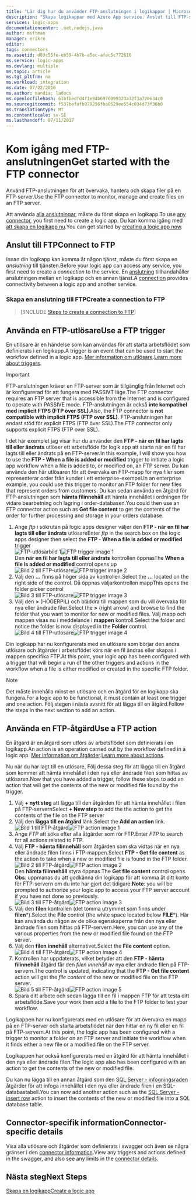 ```yaml
---
title: "Lär dig hur du använder FTP-anslutningen i logikappar | Microsoft Docs"
description: "Skapa logikappar med Azure App service. Anslut till FTP-server för att hantera dina filer. Du kan utföra olika åtgärder, till exempel ladda upp, uppdatera, hämta och ta bort filer i FTP-servern."
services: logic-apps
documentationcenter: .net,nodejs,java
author: msftman
manager: erikre
editor: 
tags: connectors
ms.assetid: d83c55fe-eb59-4b7b-a5ec-afac5c772616
ms.service: logic-apps
ms.devlang: multiple
ms.topic: article
ms.tgt_pltfrm: na
ms.workload: integration
ms.date: 07/22/2016
ms.author: mandia; ladocs
ms.openlocfilehash: 61bfbedfd4f1e84b6976099323a32f3a720634c0
ms.sourcegitcommit: f537befafb079256fba0529ee554c034d73f36b0
ms.translationtype: MT
ms.contentlocale: sv-SE
ms.lasthandoff: 07/11/2017
---
```

# <a name="get-started-with-the-ftp-connector"></a><span data-ttu-id="734ca-105">Kom igång med FTP-anslutningen</span><span class="sxs-lookup"><span data-stu-id="734ca-105">Get started with the FTP connector</span></span>
<span data-ttu-id="734ca-106">Använd FTP-anslutningen för att övervaka, hantera och skapa filer på en FTP-server.</span><span class="sxs-lookup"><span data-stu-id="734ca-106">Use the FTP connector to monitor, manage and create files on an  FTP server.</span></span> 

<span data-ttu-id="734ca-107">Att använda [alla anslutningar](apis-list.md), måste du först skapa en logikapp.</span><span class="sxs-lookup"><span data-stu-id="734ca-107">To use [any connector](apis-list.md), you first need to create a logic app.</span></span> <span data-ttu-id="734ca-108">Du kan komma igång med [att skapa en logikapp nu](../logic-apps/logic-apps-create-a-logic-app.md).</span><span class="sxs-lookup"><span data-stu-id="734ca-108">You can get started by [creating a logic app now](../logic-apps/logic-apps-create-a-logic-app.md).</span></span>

## <a name="connect-to-ftp"></a><span data-ttu-id="734ca-109">Anslut till FTP</span><span class="sxs-lookup"><span data-stu-id="734ca-109">Connect to FTP</span></span>
<span data-ttu-id="734ca-110">Innan din logikapp kan komma åt någon tjänst, måste du först skapa en *anslutning* till tjänsten.</span><span class="sxs-lookup"><span data-stu-id="734ca-110">Before your logic app can access any service, you first need to create a *connection* to the service.</span></span> <span data-ttu-id="734ca-111">En [anslutning](connectors-overview.md) tillhandahåller anslutningen mellan en logikapp och en annan tjänst.</span><span class="sxs-lookup"><span data-stu-id="734ca-111">A [connection](connectors-overview.md) provides connectivity between a logic app and another service.</span></span>  

### <a name="create-a-connection-to-ftp"></a><span data-ttu-id="734ca-112">Skapa en anslutning till FTP</span><span class="sxs-lookup"><span data-stu-id="734ca-112">Create a connection to FTP</span></span>
> [!INCLUDE [Steps to create a connection to FTP](../../includes/connectors-create-api-ftp.md)]
> 
> 

## <a name="use-a-ftp-trigger"></a><span data-ttu-id="734ca-113">Använda en FTP-utlösare</span><span class="sxs-lookup"><span data-stu-id="734ca-113">Use a FTP trigger</span></span>
<span data-ttu-id="734ca-114">En utlösare är en händelse som kan användas för att starta arbetsflödet som definierats i en logikapp.</span><span class="sxs-lookup"><span data-stu-id="734ca-114">A trigger is an event that can be used to start the workflow defined in a logic app.</span></span> <span data-ttu-id="734ca-115">[Mer information om utlösare](../logic-apps/logic-apps-what-are-logic-apps.md#logic-app-concepts).</span><span class="sxs-lookup"><span data-stu-id="734ca-115">[Learn more about triggers](../logic-apps/logic-apps-what-are-logic-apps.md#logic-app-concepts).</span></span>  

> [!IMPORTANT]
> <span data-ttu-id="734ca-116">FTP-anslutningen kräver en FTP-server som är tillgänglig från Internet och är konfigurerad för att fungera med PASSIVT läge.</span><span class="sxs-lookup"><span data-stu-id="734ca-116">The FTP connector requires an FTP server that  is accessible from the Internet and is configured to operate with PASSIVE mode.</span></span> <span data-ttu-id="734ca-117">FTP-anslutningen är också **inte kompatibel med implicit FTPS (FTP över SSL)**.</span><span class="sxs-lookup"><span data-stu-id="734ca-117">Also, the FTP connector is **not compatible with implicit FTPS (FTP over SSL)**.</span></span> <span data-ttu-id="734ca-118">FTP-anslutningen har endast stöd för explicit FTPS (FTP över SSL).</span><span class="sxs-lookup"><span data-stu-id="734ca-118">The FTP connector only supports explicit FTPS (FTP over SSL).</span></span>  
> 
> 

<span data-ttu-id="734ca-119">I det här exemplet jag visar hur du använder den **FTP - när en fil har lagts till eller ändrats** utlöser ett arbetsflöde för logik app att starta när en fil har lagts till eller ändrats på en FTP-server.</span><span class="sxs-lookup"><span data-stu-id="734ca-119">In this example, I will show you how to use the **FTP - When a file is added or modified** trigger to initiate a logic app workflow when a file is added to, or modified on, an FTP server.</span></span> <span data-ttu-id="734ca-120">Du kan använda den här utlösaren för att övervaka en FTP-mapp för nya filer som representerar order från kunder i ett enterprise-exempel.</span><span class="sxs-lookup"><span data-stu-id="734ca-120">In an enterprise example, you could use this trigger to monitor an FTP folder for new files that represent orders from customers.</span></span>  <span data-ttu-id="734ca-121">Du kan sedan använda en åtgärd för FTP-anslutningen som **hämta filinnehåll** att hämta innehållet i ordningen för vidare bearbetning och lagring i order-databasen.</span><span class="sxs-lookup"><span data-stu-id="734ca-121">You could then use an FTP connector action such as **Get file content** to get the contents of the order for further processing and storage in your orders database.</span></span>

1. <span data-ttu-id="734ca-122">Ange *ftp* i sökrutan på logic apps designer väljer den **FTP - när en fil har lagts till eller ändrats** utlösare</span><span class="sxs-lookup"><span data-stu-id="734ca-122">Enter *ftp* in the search box on the logic apps designer then select the **FTP - When a file is added or modified**  trigger</span></span>   
   <span data-ttu-id="734ca-123">![FTP-utlösarbild 1](./media/connectors-create-api-ftp/ftp-trigger-1.png)</span><span class="sxs-lookup"><span data-stu-id="734ca-123">![FTP trigger image 1](./media/connectors-create-api-ftp/ftp-trigger-1.png)</span></span>  
   <span data-ttu-id="734ca-124">Den **när en fil har lagts till eller ändrats** kontrollen öppnas</span><span class="sxs-lookup"><span data-stu-id="734ca-124">The **When a file is added or modified** control opens up</span></span>  
   <span data-ttu-id="734ca-125">![Bild 2 till FTP-utlösare](./media/connectors-create-api-ftp/ftp-trigger-2.png)</span><span class="sxs-lookup"><span data-stu-id="734ca-125">![FTP trigger image 2](./media/connectors-create-api-ftp/ftp-trigger-2.png)</span></span>  
2. <span data-ttu-id="734ca-126">Välj den **...**  finns på höger sida av kontrollen.</span><span class="sxs-lookup"><span data-stu-id="734ca-126">Select the **...** located on the right side of the control.</span></span> <span data-ttu-id="734ca-127">Då öppnas väljarkontrollen mapp</span><span class="sxs-lookup"><span data-stu-id="734ca-127">This opens the folder picker control</span></span>  
   <span data-ttu-id="734ca-128">![Bild 3 till FTP-utlösare](./media/connectors-create-api-ftp/ftp-trigger-3.png)</span><span class="sxs-lookup"><span data-stu-id="734ca-128">![FTP trigger image 3](./media/connectors-create-api-ftp/ftp-trigger-3.png)</span></span>  
3. <span data-ttu-id="734ca-129">Välj den  **>**  (HÖGERPIL) och bläddra till mappen som du vill övervaka för nya eller ändrade filer.</span><span class="sxs-lookup"><span data-stu-id="734ca-129">Select the **>** (right arrow) and browse to find the folder that you want to monitor for new or modified files.</span></span> <span data-ttu-id="734ca-130">Välj mapp och mappen visas nu i meddelande i **mappen** kontroll.</span><span class="sxs-lookup"><span data-stu-id="734ca-130">Select the folder and notice the folder is now displayed in the **Folder** control.</span></span>  
   <span data-ttu-id="734ca-131">![Bild 4 till FTP-utlösare](./media/connectors-create-api-ftp/ftp-trigger-4.png)</span><span class="sxs-lookup"><span data-stu-id="734ca-131">![FTP trigger image 4](./media/connectors-create-api-ftp/ftp-trigger-4.png)</span></span>   

<span data-ttu-id="734ca-132">Din logikapp har nu konfigurerats med en utlösare som börjar den andra utlösare och åtgärder i arbetsflödet körs när en fil ändras eller skapas i mappen specifika FTP.</span><span class="sxs-lookup"><span data-stu-id="734ca-132">At this point, your logic app has been configured with a trigger that will begin a run of the other triggers and actions in the workflow when a file is either modified or created in the specific FTP folder.</span></span> 

> [!NOTE]
> <span data-ttu-id="734ca-133">Det måste innehålla minst en utlösare och en åtgärd för en logikapp ska fungera.</span><span class="sxs-lookup"><span data-stu-id="734ca-133">For a logic app to be functional, it must contain at least one trigger and one action.</span></span> <span data-ttu-id="734ca-134">Följ stegen i nästa avsnitt för att lägga till en åtgärd.</span><span class="sxs-lookup"><span data-stu-id="734ca-134">Follow the steps in the next section to add an action.</span></span>  
> 
> 

## <a name="use-a-ftp-action"></a><span data-ttu-id="734ca-135">Använda en FTP-åtgärd</span><span class="sxs-lookup"><span data-stu-id="734ca-135">Use a FTP action</span></span>
<span data-ttu-id="734ca-136">En åtgärd är en åtgärd som utförs av arbetsflödet som definierats i en logikapp.</span><span class="sxs-lookup"><span data-stu-id="734ca-136">An action is an operation carried out by the workflow defined in a logic app.</span></span> <span data-ttu-id="734ca-137">[Mer information om åtgärder](../logic-apps/logic-apps-what-are-logic-apps.md#logic-app-concepts).</span><span class="sxs-lookup"><span data-stu-id="734ca-137">[Learn more about actions](../logic-apps/logic-apps-what-are-logic-apps.md#logic-app-concepts).</span></span>  

<span data-ttu-id="734ca-138">Nu när du har lagt till en utlösare, Följ dessa steg för att lägga till en åtgärd som kommer att hämta innehållet i den nya eller ändrade filen som hittas av utlösaren.</span><span class="sxs-lookup"><span data-stu-id="734ca-138">Now that you have added a trigger, follow these steps to add an action that will get the contents of the new or modified file found by the trigger.</span></span>    

1. <span data-ttu-id="734ca-139">Välj **+ nytt steg** att lägga till den åtgärden för att hämta innehållet i filen på FTP-servern</span><span class="sxs-lookup"><span data-stu-id="734ca-139">Select **+ New step** to add the the action to get the contents of the file on the FTP server</span></span>  
2. <span data-ttu-id="734ca-140">Välj den **lägga till en åtgärd** länk.</span><span class="sxs-lookup"><span data-stu-id="734ca-140">Select the **Add an action** link.</span></span>  
   <span data-ttu-id="734ca-141">![Bild 1 till FTP-åtgärd](./media/connectors-create-api-ftp/ftp-action-1.png)</span><span class="sxs-lookup"><span data-stu-id="734ca-141">![FTP action image 1](./media/connectors-create-api-ftp/ftp-action-1.png)</span></span>  
3. <span data-ttu-id="734ca-142">Ange *FTP* att söka efter alla åtgärder som rör FTP.</span><span class="sxs-lookup"><span data-stu-id="734ca-142">Enter *FTP* to search for all actions related to FTP.</span></span>
4. <span data-ttu-id="734ca-143">Välj **FTP - hämta filinnehåll** som åtgärden som ska vidtas när en nya eller ändrade filen finns i FTP-mappen.</span><span class="sxs-lookup"><span data-stu-id="734ca-143">Select **FTP - Get file content**  as the action to take when a new or modified file is found in the FTP folder.</span></span>      
   <span data-ttu-id="734ca-144">![Bild 2 till FTP-åtgärd](./media/connectors-create-api-ftp/ftp-action-2.png)</span><span class="sxs-lookup"><span data-stu-id="734ca-144">![FTP action image 2](./media/connectors-create-api-ftp/ftp-action-2.png)</span></span>  
   <span data-ttu-id="734ca-145">Den **hämta filinnehåll** styra öppnas.</span><span class="sxs-lookup"><span data-stu-id="734ca-145">The **Get file content** control opens.</span></span> <span data-ttu-id="734ca-146">**Obs**: uppmanas du att godkänna din logikapp för att komma åt ditt konto för FTP-servern om du inte har gjort det tidigare.</span><span class="sxs-lookup"><span data-stu-id="734ca-146">**Note**: you will be prompted to authorize your logic app to access your FTP server account if you have not done so previously.</span></span>  
   <span data-ttu-id="734ca-147">![Bild 3 till FTP-åtgärd](./media/connectors-create-api-ftp/ftp-action-3.png)</span><span class="sxs-lookup"><span data-stu-id="734ca-147">![FTP action image 3](./media/connectors-create-api-ftp/ftp-action-3.png)</span></span>   
5. <span data-ttu-id="734ca-148">Välj den **filen** kontrollen (det tomma utrymmet som finns under **filen***).</span><span class="sxs-lookup"><span data-stu-id="734ca-148">Select the **File** control (the white space located below **FILE***).</span></span> <span data-ttu-id="734ca-149">Här kan använda du någon av de olika egenskaperna från den nya eller ändrade filen som hittas på FTP-servern.</span><span class="sxs-lookup"><span data-stu-id="734ca-149">Here, you can use any of the various properties from the new or modified file found on the FTP server.</span></span>  
6. <span data-ttu-id="734ca-150">Välj den **filen innehåll** alternativet.</span><span class="sxs-lookup"><span data-stu-id="734ca-150">Select the **File content** option.</span></span>  
   <span data-ttu-id="734ca-151">![Bild 4 till FTP-åtgärd](./media/connectors-create-api-ftp/ftp-action-4.png)</span><span class="sxs-lookup"><span data-stu-id="734ca-151">![FTP action image 4](./media/connectors-create-api-ftp/ftp-action-4.png)</span></span>   
7. <span data-ttu-id="734ca-152">Kontrollen har uppdaterats, vilket betyder att den **FTP - hämta filinnehåll** åtgärd får den *filen innehåll* av nya eller ändrade filen på FTP-servern.</span><span class="sxs-lookup"><span data-stu-id="734ca-152">The control is updated, indicating that the **FTP - Get file content** action will get the *file content* of the new or modified file on the FTP server.</span></span>      
   <span data-ttu-id="734ca-153">![Bild 5 till FTP-åtgärd](./media/connectors-create-api-ftp/ftp-action-5.png)</span><span class="sxs-lookup"><span data-stu-id="734ca-153">![FTP action image 5](./media/connectors-create-api-ftp/ftp-action-5.png)</span></span>     
8. <span data-ttu-id="734ca-154">Spara ditt arbete och sedan lägga till en fil i mappen FTP för att testa ditt arbetsflöde.</span><span class="sxs-lookup"><span data-stu-id="734ca-154">Save your work then add a file to the FTP folder to test your workflow.</span></span>    

<span data-ttu-id="734ca-155">Logikappen har nu konfigurerats med en utlösare för att övervaka en mapp på en FTP-server och starta arbetsflödet när den hittar en ny fil eller en fil på FTP-servern.</span><span class="sxs-lookup"><span data-stu-id="734ca-155">At this point, the logic app has been configured with a trigger to monitor a folder on an FTP server and initiate the workflow when it finds either a new file or a modified file on the FTP server.</span></span> 

<span data-ttu-id="734ca-156">Logikappen har också konfigurerats med en åtgärd för att hämta innehållet i den nya eller ändrade filen.</span><span class="sxs-lookup"><span data-stu-id="734ca-156">The logic app also has been configured with an action to get the contents of the new or modified file.</span></span>

<span data-ttu-id="734ca-157">Du kan nu lägga till en annan åtgärd som den [SQL Server - infogningsraden](connectors-create-api-sqlazure.md) åtgärder för att infoga innehållet i den nya eller ändrade filen i en SQL-databastabell.</span><span class="sxs-lookup"><span data-stu-id="734ca-157">You can now add another action such as the [SQL Server - insert row](connectors-create-api-sqlazure.md) action to insert the contents of the new or modified file into a SQL database table.</span></span>  

## <a name="connector-specific-details"></a><span data-ttu-id="734ca-158">Connector-specifik information</span><span class="sxs-lookup"><span data-stu-id="734ca-158">Connector-specific details</span></span>

<span data-ttu-id="734ca-159">Visa alla utlösare och åtgärder som definierats i swagger och även se några gränser i den [connector information](/connectors/ftpconnector/).</span><span class="sxs-lookup"><span data-stu-id="734ca-159">View any triggers and actions defined in the swagger, and also see any limits in the [connector details](/connectors/ftpconnector/).</span></span> 

## <a name="next-steps"></a><span data-ttu-id="734ca-160">Nästa steg</span><span class="sxs-lookup"><span data-stu-id="734ca-160">Next Steps</span></span>
[<span data-ttu-id="734ca-161">Skapa en logikapp</span><span class="sxs-lookup"><span data-stu-id="734ca-161">Create a logic app</span></span>](../logic-apps/logic-apps-create-a-logic-app.md)

